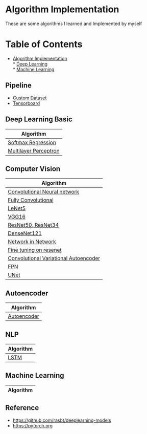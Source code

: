 # Algorithm Implementation

These are some algorithms I learned and Implemented by myself


Table of Contents
=================

* [Algorithm Implementation](#algorithm-implementation)  
      * [Deep Learning](#deep-learning)  
      * [Machine Learning](#machine-learning)  
      

## Pipeline
- [Custom Dataset](Custom-Dataset.ipynb)
- [ Tensorboard ](./Tensorboard.ipynb)


## Deep Learning Basic
|  Algorithm |
| --- |
|[Softmax Regression](./Softmax-Regression.ipynb)|
|[Multilayer Perceptron](./Multilayer-Perceptron.ipynb)|

## Computer Vision
| Algorithm |
| --- |
|[Convolutional Neural network](./Convolutional-Neural-network.ipynb)|
|[Fully Convolutional](./Fully-Convolutional.ipynb)|
|[LeNet5](./LeNet-5.ipynb)|
|[VGG16](./VGG16.ipynb)|
|[ResNet50, ResNet34](./ResNet.ipynb)|
|[DenseNet121](./DenseNet-121.ipynb)|
|[Network in Network](./Network-in-Network.ipynb)|
|[Fine tuning on resenet](./resnet_finue_tune.ipynb)|
|[ Convolutional Variational Autoencoder](./Convolutional-Variational-Autoencoder.ipynb)|
|[ FPN ](./FPN.ipynb)|
|[ UNet ](./UNet.ipynb)|

## Autoencoder
|  Algorithm |
| --- |
|[Autoencoder](./Autoencoder.ipynb)|


## NLP
| Algorithm |
| --- |
|[ LSTM ](./LSTM.ipynb)|



## Machine Learning
| Algorithm |
| --- |





## Reference
- https://github.com/rasbt/deeplearning-models
- https://pytorch.org
